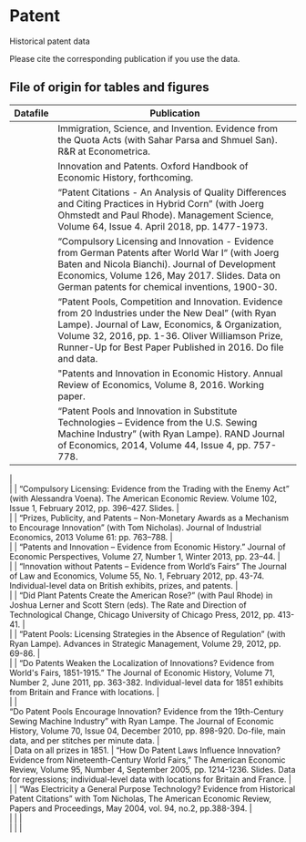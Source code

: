 # Patent
Historical patent data 

Please cite the corresponding publication if you use the data.


## File of origin for tables and figures

| Datafile 	|  Publication			|
| --- |---| 
| 	| 	​Immigration, Science, and Invention. Evidence from the Quota Acts (with Sahar Parsa and Shmuel San).  R&R at Econometrica.    	| 
| 	| 	Innovation and Patents. Oxford Handbook of Economic History, forthcoming.      | 	
| 	| 	​“Patent Citations - An Analysis of Quality Differences and Citing Practices in Hybrid Corn” (with Joerg Ohmstedt and Paul Rhode). Management Science, Volume 64, Issue 4. April 2018, pp. 1477-1973.        | 	
| 	| 	“Compulsory Licensing and Innovation - Evidence from German Patents after World War I“ (with Joerg Baten and Nicola Bianchi).  Journal of Development Economics, Volume 126, May 2017. Slides. Data on German patents for chemical inventions, 1900-30.       | 	
| 	| 	“Patent Pools, Competition and Innovation.  Evidence from 20 Industries under the New Deal” (with Ryan Lampe). Journal of Law, Economics, & Organization, Volume 32, 2016, pp. 1-36.  Oliver Williamson Prize, Runner-Up for Best Paper Published in 2016. Do file and data.       | 	
| 	| 	"Patents and Innovation in Economic History. Annual Review of Economics, Volume 8, 2016. Working paper.       | 	
| 	| 	“Patent Pools and Innovation in Substitute Technologies – Evidence from the U.S. Sewing Machine Industry” (with Ryan Lampe). RAND Journal of Economics, 2014, Volume 44, Issue 4, pp. 757-778.
   | 	
| 	| 	“Compulsory Licensing: Evidence from the Trading with the Enemy Act” (with Alessandra Voena). The American Economic Review. Volume 102, Issue 1, February 2012, pp. 396–427. Slides.  | 	
| 	| 	 “Prizes, Publicity, and Patents – Non-Monetary Awards as a Mechanism to Encourage Innovation” (with Tom Nicholas). Journal of Industrial Economics, 2013 Volume 61: pp. 763–788.   | 	
| 	| 	“Patents and Innovation – Evidence from Economic History.” Journal of Economic Perspectives, Volume 27, Number 1, Winter 2013, pp. 23–44.
   | 	
| 	| 	“Innovation without Patents – Evidence from World’s Fairs” The Journal of Law and Economics, Volume 55, No. 1, February 2012, pp. 43-74.  Individual-level data on British exhibits, prizes, and patents.   | 	
| 	| 	“Did Plant Patents Create the American Rose?” (with Paul Rhode) in Joshua Lerner and Scott Stern (eds). The Rate and Direction of Technological Change, Chicago University of Chicago Press, 2012, pp. 413-41.   | 	
| 	| 	“Patent Pools:  Licensing Strategies in the Absence of Regulation” (with Ryan Lampe). Advances in Strategic Management, Volume 29, 2012, pp. 69-86.   | 	
| 	| 	“Do Patents Weaken the Localization of Innovations?  Evidence from World's Fairs, 1851-1915.”  The Journal of Economic History, Volume 71, Number 2, June 2011, pp. 363-382.  Individual-level data for 1851 exhibits from Britain and France with locations.   | 	
| 	| 	
“Do Patent Pools Encourage Innovation?  Evidence from the 19th-Century Sewing Machine Industry” with Ryan Lampe.  The Journal of Economic History, Volume 70, Issue 04, December 2010, pp. 898-920.  Do-file, main data, and per stitches per minute data.   | 	
|  Data on all prizes in 1851.	| 	“How Do Patent Laws Influence Innovation?  Evidence from Nineteenth-Century World Fairs,” The American Economic Review, Volume 95, Number 4, September 2005, pp. 1214-1236. Slides. Data for regressions; individual-level data with locations for Britain and France. | 	
| 	| 	“Was Electricity a General Purpose Technology?  Evidence from Historical Patent Citations” with Tom Nicholas, The American Economic Review, Papers and Proceedings, May 2004, vol. 94, no.2, pp.388-394.   | 	
| 	| 	   | 	
| 	| 	   | 












